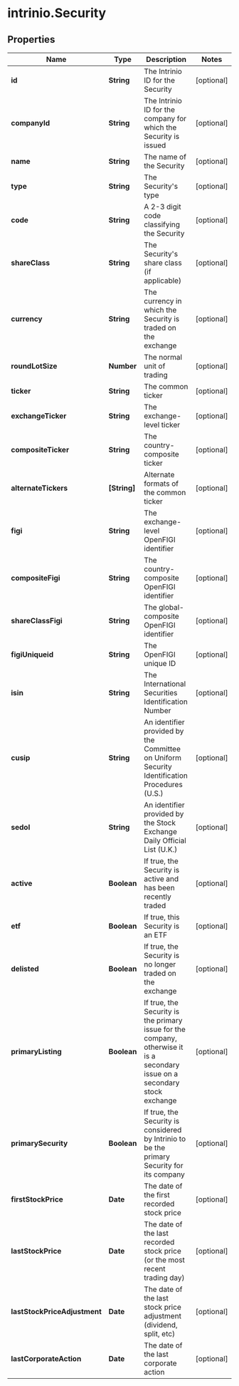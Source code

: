 # intrinio.Security

## Properties
Name | Type | Description | Notes
------------ | ------------- | ------------- | -------------
**id** | **String** | The Intrinio ID for the Security | [optional] 
**companyId** | **String** | The Intrinio ID for the company for which the Security is issued | [optional] 
**name** | **String** | The name of the Security | [optional] 
**type** | **String** | The Security&#39;s type | [optional] 
**code** | **String** | A 2-3 digit code classifying the Security | [optional] 
**shareClass** | **String** | The Security&#39;s share class (if applicable) | [optional] 
**currency** | **String** | The currency in which the Security is traded on the exchange | [optional] 
**roundLotSize** | **Number** | The normal unit of trading | [optional] 
**ticker** | **String** | The common ticker | [optional] 
**exchangeTicker** | **String** | The exchange-level ticker | [optional] 
**compositeTicker** | **String** | The country-composite ticker | [optional] 
**alternateTickers** | **[String]** | Alternate formats of the common ticker | [optional] 
**figi** | **String** | The exchange-level OpenFIGI identifier | [optional] 
**compositeFigi** | **String** | The country-composite OpenFIGI identifier | [optional] 
**shareClassFigi** | **String** | The global-composite OpenFIGI identifier | [optional] 
**figiUniqueid** | **String** | The OpenFIGI unique ID | [optional] 
**isin** | **String** | The International Securities Identification Number | [optional] 
**cusip** | **String** | An identifier provided by the Committee on Uniform Security Identification Procedures (U.S.) | [optional] 
**sedol** | **String** | An identifier provided by the Stock Exchange Daily Official List (U.K.) | [optional] 
**active** | **Boolean** | If true, the Security is active and has been recently traded | [optional] 
**etf** | **Boolean** | If true, this Security is an ETF | [optional] 
**delisted** | **Boolean** | If true, the Security is no longer traded on the exchange | [optional] 
**primaryListing** | **Boolean** | If true, the Security is the primary issue for the company, otherwise it is a secondary issue on a secondary stock exchange | [optional] 
**primarySecurity** | **Boolean** | If true, the Security is considered by Intrinio to be the primary Security for its company | [optional] 
**firstStockPrice** | **Date** | The date of the first recorded stock price | [optional] 
**lastStockPrice** | **Date** | The date of the last recorded stock price (or the most recent trading day) | [optional] 
**lastStockPriceAdjustment** | **Date** | The date of the last stock price adjustment (dividend, split, etc) | [optional] 
**lastCorporateAction** | **Date** | The date of the last corporate action | [optional] 


